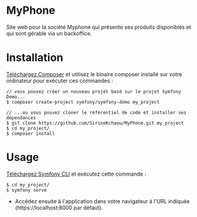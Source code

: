 # MyPhone
Site web pour la société Myphone qui présente ses produits disponibles et qui sont gérable via un
backoffice.

# Installation
[Téléchargez Composer](https://getcomposer.org/) et utilisez le binaire composer installé sur votre ordinateur pour exécuter ces commandes :
```
// vous pouvez créer un nouveau projet basé sur le projet Symfony Demo...
$ composer create-project symfony/symfony-demo my_project

// ...ou vous pouvez cloner le référentiel de code et installer ses dépendances
$ git clone https://github.com/SirineKchaou/MyPhone.git my_project
$ cd my_project/
$ composer install
```

# Usage
[Téléchargez Symfony CLI](https://symfony.com/download) et exécutez cette commande :
```
$ cd my_project/
$ symfony serve
```
- Accédez ensuite à l'application dans votre navigateur à l'URL indiquée (https://localhost:8000 par défaut).
